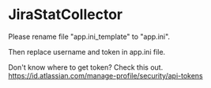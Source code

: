 # JiraStatCollector

Please rename file "app.ini_template" to "app.ini".

Then replace username and token in app.ini file.

Don't know where to get token? Check this out.
https://id.atlassian.com/manage-profile/security/api-tokens
